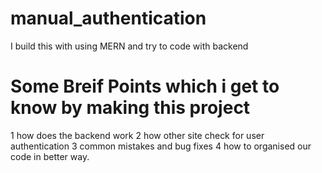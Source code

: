 # manual_authentication
I build this with using MERN and try to code with backend 

# Some Breif Points which i get to know by making this project
1 how does the backend work
2 how other site check for user authentication 
3 common mistakes and bug fixes
4 how to organised our code in better way.
